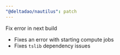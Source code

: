 ```yaml
---
"@deltadao/nautilus": patch
---
```


Fix error in next build
- Fixes an error with starting compute jobs
- Fixes `tslib` dependency issues
